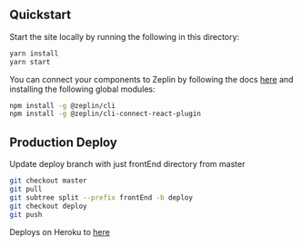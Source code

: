 ## Quickstart

Start the site locally by running the following in this directory:
```bash
yarn install
yarn start
```

You can connect your components to Zeplin by following the docs [here](https://github.com/zeplin/connected-components-docs/blob/master/docs/gettingStarted/REACT.md) and installing the following global modules:
```bash
npm install -g @zeplin/cli
npm install -g @zeplin/cli-connect-react-plugin
```

## Production Deploy

Update deploy branch with just frontEnd directory from master
```bash
git checkout master
git pull
git subtree split --prefix frontEnd -b deploy
git checkout deploy
git push
```

Deploys on Heroku to [here](https://warpfinance-warp.herokuapp.com)
